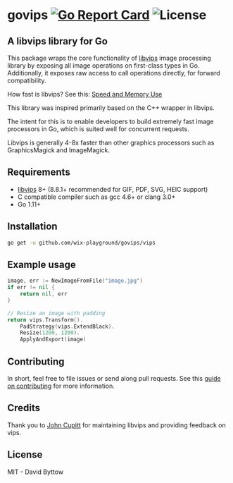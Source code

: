 # govips [![Go Report Card](http://goreportcard.com/badge/wix-playground/govips)](http://goreportcard.com/report/wix-playground/govips) ![License](https://img.shields.io/badge/license-MIT-blue.svg)


## A libvips library for Go
This package wraps the core functionality of [libvips](https://github.com/libvips/libvips) image processing library by exposing all image operations on first-class types in Go. Additionally, it exposes raw access to call operations directly, for forward compatibility.

How fast is libvips? See this: [Speed and Memory Use](https://github.com/libvips/libvips/wiki/Speed-and-memory-use)

This library was inspired primarily based on the C++ wrapper in libvips.

The intent for this is to enable developers to build extremely fast image processors in Go, which is suited well for concurrent requests.

Libvips is generally 4-8x faster than other graphics processors such as GraphicsMagick and ImageMagick.

## Requirements
- [libvips](https://github.com/libvips/libvips) 8+ (8.8.1+ recommended for GIF, PDF, SVG, HEIC support)
- C compatible compiler such as gcc 4.6+ or clang 3.0+
- Go 1.11+

## Installation
```bash
go get -u github.com/wix-playground/govips/vips
```

## Example usage
```go
image, err := NewImageFromFile("image.jpg")
if err != nil {
	return nil, err
}

// Resize an image with padding
return vips.Transform().
	PadStrategy(vips.ExtendBlack).
	Resize(1200, 1200).
	ApplyAndExport(image)
```

## Contributing
In short, feel free to file issues or send along pull requests. See this [guide on contributing](https://github.com/wix-playground/govips/blob/master/CONTRIBUTING.md) for more information.

## Credits
Thank you to [John Cupitt](https://github.com/jcupitt) for maintaining libvips and providing feedback on vips.

## License
MIT - David Byttow
